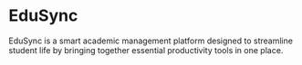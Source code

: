 # EduSync
EduSync is a smart academic management platform designed to streamline student life by bringing together essential productivity tools in one place.

